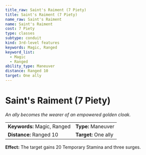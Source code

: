 ```yaml
---
title_raw: Saint's Raiment (7 Piety)
title: Saint's Raiment (7 Piety)
name_raw: Saint's Raiment
name: Saint's Raiment
cost: 7 Piety
type: classes
subtype: conduit
kind: 3rd-level features
keywords: Magic, Ranged
keyword_list:
  - Magic
  - Ranged
ability_type: Maneuver
distance: Ranged 10
target: One ally
---
```


# Saint's Raiment (7 Piety)

*An ally becomes the wearer of an empowered golden cloak.*

|                             |                      |
| :-------------------------- | :------------------- |
| **Keywords:** Magic, Ranged | **Type:** Maneuver   |
| **Distance:** Ranged 10     | **Target:** One ally |

**Effect:** The target gains 20 Temporary Stamina and three surges.
